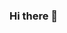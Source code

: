 ### Hi there 👋

<!--
**Ishita098/Ishita098** is a ✨ _special_ ✨ repository because its `README.md` (this file) appears on your GitHub profile.

Here are some ideas to get you started:

- 🌱 I’m currently learning Python programming language, Web development tactics, LINUX OS etc.
- 👯 I’m looking to collaborate on Data privacy and security project's.
- 📫 How to reach me: via- https://www.linkedin.com/in/ishita-dubey-5a6148179/
-->
